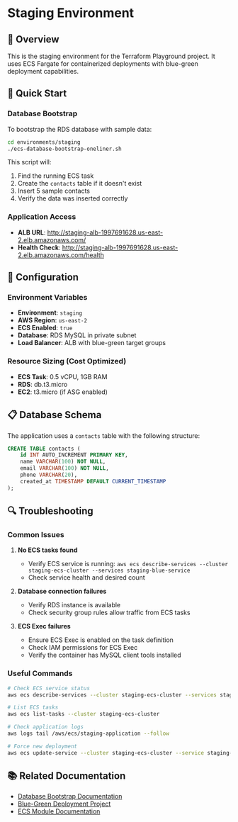 # Staging Environment

## 🎯 Overview

This is the staging environment for the Terraform Playground project. It uses ECS Fargate for containerized deployments with blue-green deployment capabilities.

## 🚀 Quick Start

### Database Bootstrap

To bootstrap the RDS database with sample data:

```bash
cd environments/staging
./ecs-database-bootstrap-oneliner.sh
```

This script will:
1. Find the running ECS task
2. Create the `contacts` table if it doesn't exist
3. Insert 5 sample contacts
4. Verify the data was inserted correctly

### Application Access

- **ALB URL**: http://staging-alb-1997691628.us-east-2.elb.amazonaws.com/
- **Health Check**: http://staging-alb-1997691628.us-east-2.elb.amazonaws.com/health

## 🔧 Configuration

### Environment Variables

- **Environment**: `staging`
- **AWS Region**: `us-east-2`
- **ECS Enabled**: `true`
- **Database**: RDS MySQL in private subnet
- **Load Balancer**: ALB with blue-green target groups

### Resource Sizing (Cost Optimized)

- **ECS Task**: 0.5 vCPU, 1GB RAM
- **RDS**: db.t3.micro
- **EC2**: t3.micro (if ASG enabled)

## 📋 Database Schema

The application uses a `contacts` table with the following structure:

```sql
CREATE TABLE contacts (
    id INT AUTO_INCREMENT PRIMARY KEY,
    name VARCHAR(100) NOT NULL,
    email VARCHAR(100) NOT NULL,
    phone VARCHAR(20),
    created_at TIMESTAMP DEFAULT CURRENT_TIMESTAMP
);
```

## 🔍 Troubleshooting

### Common Issues

1. **No ECS tasks found**
   - Verify ECS service is running: `aws ecs describe-services --cluster staging-ecs-cluster --services staging-blue-service`
   - Check service health and desired count

2. **Database connection failures**
   - Verify RDS instance is available
   - Check security group rules allow traffic from ECS tasks

3. **ECS Exec failures**
   - Ensure ECS Exec is enabled on the task definition
   - Check IAM permissions for ECS Exec
   - Verify the container has MySQL client tools installed

### Useful Commands

```bash
# Check ECS service status
aws ecs describe-services --cluster staging-ecs-cluster --services staging-blue-service

# List ECS tasks
aws ecs list-tasks --cluster staging-ecs-cluster

# Check application logs
aws logs tail /aws/ecs/staging-application --follow

# Force new deployment
aws ecs update-service --cluster staging-ecs-cluster --service staging-blue-service --force-new-deployment
```

## 📚 Related Documentation

- [Database Bootstrap Documentation](../../docs/database-bootstrap.md)
- [Blue-Green Deployment Project](../../docs/blue-green-deployment-project.md)
- [ECS Module Documentation](../../modules/ecs/README.md) 
